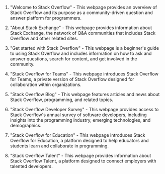 

1. "Welcome to Stack Overflow" - This webpage provides an overview of Stack Overflow and its purpose as a community-driven question and answer platform for programmers.

2. "About Stack Exchange" - This webpage provides information about Stack Exchange, the network of Q&A communities that includes Stack Overflow and other related sites.

3. "Get started with Stack Overflow" - This webpage is a beginner's guide to using Stack Overflow and includes information on how to ask and answer questions, search for content, and get involved in the community.

4. "Stack Overflow for Teams" - This webpage introduces Stack Overflow for Teams, a private version of Stack Overflow designed for collaboration within organizations.

5. "Stack Overflow Blog" - This webpage features articles and news about Stack Overflow, programming, and related topics.

6. "Stack Overflow Developer Survey" - This webpage provides access to Stack Overflow's annual survey of software developers, including insights into the programming industry, emerging technologies, and demographics.

7. "Stack Overflow for Education" - This webpage introduces Stack Overflow for Education, a platform designed to help educators and students learn and collaborate in programming.

8. "Stack Overflow Talent" - This webpage provides information about Stack Overflow Talent, a platform designed to connect employers with talented developers.